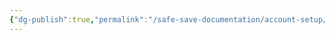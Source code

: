 ```yaml
---
{"dg-publish":true,"permalink":"/safe-save-documentation/account-setup/asi/manual-build/"}
---
```


